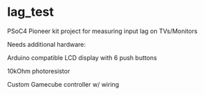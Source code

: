 # lag_test
PSoC4 Pioneer kit project for measuring input lag on TVs/Monitors


Needs additional hardware:

Arduino compatible LCD display with 6 push buttons

10kOhm photoresistor

Custom Gamecube controller w/ wiring


